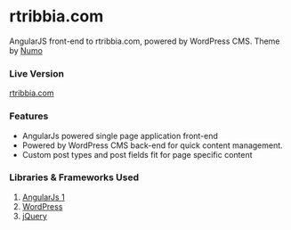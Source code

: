 # rtribbia.com
AngularJS front-end to rtribbia.com, powered by WordPress CMS. Theme by [Numo](https://wrapbootstrap.com/theme/numo-flat-portfolio-for-creatives-WB01T3BNR)

### Live Version
[rtribbia.com](http://rtribbia.com)

### Features
* AngularJs powered single page application front-end
* Powered by WordPress CMS back-end for quick content management.
* Custom post types and post fields fit for page specific content

### Libraries & Frameworks Used
1. [AngularJs 1](https://angularjs.org/)
2. [WordPress](https://wordpress.com/)
2. [jQuery](https://jquery.org/)